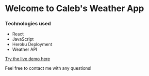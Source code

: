 # Welcome to Caleb's Weather App

### Technologies used
- React
- JavaScript
- Heroku Deployment
- Weather API

[Try the live demo here](https://caleb-city-weather.herokuapp.com/)

Feel free to contact me with any questions!